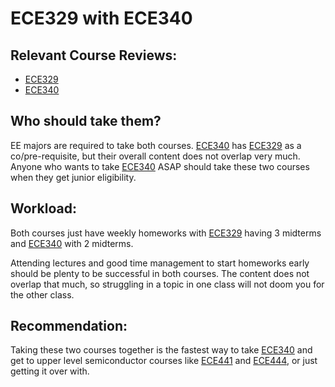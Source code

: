 # ECE329 with ECE340

## Relevant Course Reviews:
- [ECE329](../ECE%20Course%20Offerings/ECE329.md)
- [ECE340](../ECE%20Course%20Offerings/ECE340.md)

## Who should take them?
EE majors are required to take both courses. [ECE340](../ECE%20Course%20Offerings/ECE340.md) has [ECE329](../ECE%20Course%20Offerings/ECE329.md) as a co/pre-requisite, but their overall content does not overlap very much. Anyone who wants to take [ECE340](../ECE%20Course%20Offerings/ECE340.md) ASAP should take these two courses when they get junior eligibility.

## Workload:
Both courses just have weekly homeworks with [ECE329](../ECE%20Course%20Offerings/ECE329.md) having 3 midterms and [ECE340](../ECE%20Course%20Offerings/ECE340.md) with 2 midterms.

Attending lectures and good time management to start homeworks early should be plenty to be successful in both courses. The content does not overlap that much, so struggling in a topic in one class will not doom you for the other class.

## Recommendation:
Taking these two courses together is the fastest way to take [ECE340](../ECE%20Course%20Offerings/ECE340.md) and get to upper level semiconductor courses like [ECE441](../ECE%20Course%20Offerings/ECE441.md) and [ECE444](../ECE%20Course%20Offerings/ECE444.md), or just getting it over with.
